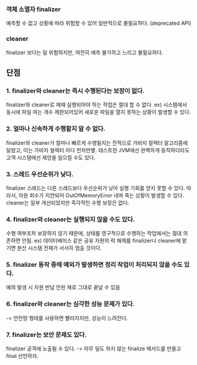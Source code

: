 ### 객체 소멸자 finalizer
예측할 수 없고 상황에 따라 위험할 수 있어 일반적으로 불필요하다. (deprecated API)

### cleaner 
finalizer 보다는 덜 위험하지만, 여전히 예측 불가하고 느리고 불필요하다.

## 단점
### 1. finalizer와 cleaner는 즉시 수행된다는 보장이 없다.
finalizer와 cleaner로 제때 실행되어야 하는 작업은 절대 할 수 없다.
ex) 시스템에서 동시에 파일 여는 개수 제한되어있어 새로운 파일을 열지 못하는 상황이 발생할 수 있다.

### 2. 얼마나 신속하게 수행할지 알 수 없다.
finalizer와 cleaner가 얼마나 빠르게 수행될지는 전적으로 가비지 컬렉터 알고리즘에 달렸고, 이는 가비지 컬렉터 마다 천차만별.
테스트한 JVM에선 완벽하게 동작하더라도 고객 시스템에선 재앙을 일으킬 수도 있다.

### 3. 스레드 우선순위가 낮다.
finalizer 스레드는 다른 스레드보다 우선순위가 낮아 실행 기회를 얻지 못할 수 있다. 
따라서, 자원 회수가 지연되어 OutOfMemoryError 내며 죽는 상황이 발생할 수 있다. cleaner는 일부 개선되었지만 즉각적인 수행 보장은 없다.

### 4. finalizer와 cleaner는 실행되지 않을 수도 있다.
수행 여부조차 보장하지 않기 때문에, 상태를 영구적으로 수행하는 작업에서는 절대 의존하면 안됨.
ex) 데이터베이스 같은 공유 자원의 락 해제를 finalizer나 cleaner에 맡기면 분산 시스템 전체가 서서히 멈출 것이다.

### 5. finalizer 동작 중에 예외가 발생하면 정리 작업이 처리되지 않을 수도 있다.
예외 발생 시 자원 반납 안된 채로 그대로 끝날 수 있음

### 6. finalizer와 cleaner는 심각한 성능 문제가 있다.
-> 안전망 형태를 사용하면 빨라지지만, 성능이 느려진다.

### 7. finalizer는 보안 문제도 있다.
finalizer 공격에 노출될 수 있다. 
-> 아무 일도 하지 않는 finalize 메서드를 만들고 final 선언하자.

